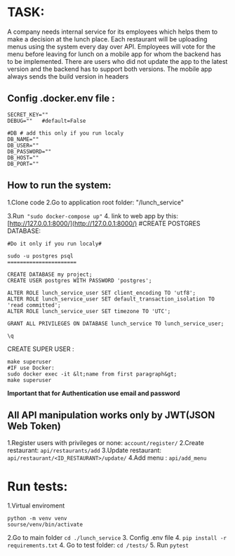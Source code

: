 # TASK:

A company needs internal service for its employees which helps them to
make a decision at the lunch place. Each restaurant will be uploading menus
using the system every day over API.
Employees will vote for the menu before leaving for lunch on a mobile app
for whom the backend has to be implemented. There are users who did not
update the app to the latest version and the backend has to support both
versions. The mobile app always sends the build version in headers



## Config .docker.env file :
```
SECRET_KEY=""
DEBUG=""   #default=False 
 
#DB # add this only if you run localy
DB_NAME=""
DB_USER=""
DB_PASSWORD=""
DB_HOST=""
DB_PORT=""

```

## How to run the system:
 1.Clone code
 2.Go to application root folder: "/lunch_service"

 3.Run`` "sudo docker-compose up"``
 4. link to web app by this: [http://127.0.0.1:8000/](http://127.0.0.1:8000/)
#CREATE POSTGRES DATABASE:   

```
#Do it only if you run localy#
 
sudo -u postgres psql
======================

CREATE DATABASE my project;
CREATE USER postgres WITH PASSWORD 'postgres';

ALTER ROLE lunch_service_user SET client_encoding TO 'utf8';
ALTER ROLE lunch_service_user SET default_transaction_isolation TO 'read committed';
ALTER ROLE lunch_service_user SET timezone TO 'UTC';

GRANT ALL PRIVILEGES ON DATABASE lunch_service TO lunch_service_user;

\q
```

CREATE SUPER USER :
```
make superuser
#IF use Docker:
sudo docker exec -it &lt;name from first paragraph&gt;
make superuser
```
**Important that for Authentication use email and password** 



## All API manipulation works only by JWT(JSON Web Token)

1.Register users with privileges or none: ``account/register/`` 
2.Create restaurant: ``api/restaurants/add``
3.Update restaurant: ``api/restaurant/<ID_RESTAURANT>/update/``
4.Add menu : ``api/add_menu`` 

# Run tests:

1.Virtual enviroment
```
python -m venv venv
sourse/venv/bin/activate
```
2.Go to main folder ``cd ./lunch_service``
3. Config .env file
4. ``pip install -r requirements.txt``
4. Go to test folder: ``cd /tests/``
5. Run ``pytest``
